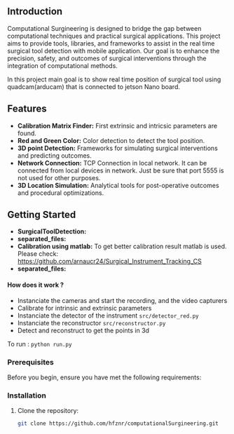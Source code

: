 ## Introduction

Computational Surgineering is designed to bridge the gap between computational techniques and practical surgical applications.
This project aims to provide tools, libraries, and frameworks to assist in the real time surgical tool detection with mobile application. Our goal is to enhance the precision, safety, and outcomes of surgical interventions through the integration of computational methods.

In this project main goal is to show real time position of surgical tool using quadcam(arducam) that is connected to jetson Nano board.

## Features
- **Calibration Matrix Finder:** First extrinsic and intricsic parameters are found.
- **Red and Green Color:** Color detection to detect the tool position.
- **3D point Detection:** Frameworks for simulating surgical interventions and predicting outcomes.
- **Network Connection:** TCP Connection in local network. It can be connected from local devices in network. Just be sure that port 5555 is not used for other purposes.
- **3D Location Simulation:** Analytical tools for post-operative outcomes and procedural optimizations.
  

## Getting Started

- **SurgicalToolDetection:** 
- **separated_files:** 
- **Calibration using matlab:** To get better calibration result matlab is used. Please check: https://github.com/arnaucr24/Surgical_Instrument_Tracking_CS
- **separated_files:** 

#### How does it work ?



* Instanciate the cameras and start the recording, and the video capturers
* Calibrate for intrinsic and extrinsic parameters
* Instanciate the detector of the instrument `src/detector_red.py`
* Instanciate the reconstructor `src/reconstructor.py`
* Detect and reconstruct to get the points in 3d

To run :
`python run.py`


### Prerequisites

Before you begin, ensure you have met the following requirements:



### Installation

1. Clone the repository:
   ```bash
   git clone https://github.com/hfznr/computationalSurgineering.git
